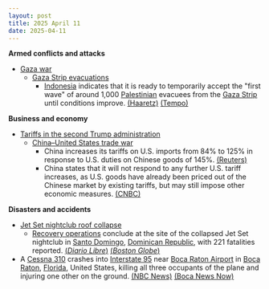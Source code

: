 ```yaml
---
layout: post
title: 2025 April 11
date: 2025-04-11
---
```



**Armed conflicts and attacks**

* [Gaza war](https://en.wikipedia.org/wiki/Gaza_war "Gaza war")
  + [Gaza Strip evacuations](https://en.wikipedia.org/wiki/Gaza_Strip_evacuations "Gaza Strip evacuations")
    - [Indonesia](https://en.wikipedia.org/wiki/Indonesia "Indonesia") indicates that it is ready to temporarily accept the "first wave" of around 1,000 [Palestinian](https://en.wikipedia.org/wiki/Palestinian "Palestinian") evacuees from the [Gaza Strip](https://en.wikipedia.org/wiki/Gaza_Strip "Gaza Strip") until conditions improve. [(Haaretz)](https://www.haaretz.com/world-news/asia-and-australia/2025-04-09/ty-article/indonesia-willing-to-temporarily-take-in-palestinians-until-safe-to-return-to-gaza/00000196-19b3-d412-abd7-79b37e530000) [(Tempo)](https://en.tempo.co/read/1995662/foreign-minister-palestinian-evacuation-to-indonesia-needs-more-dialogue)

**Business and economy**

* [Tariffs in the second Trump administration](https://en.wikipedia.org/wiki/Tariffs_in_the_second_Trump_administration "Tariffs in the second Trump administration")
  + [China–United States trade war](https://en.wikipedia.org/wiki/China%E2%80%93United_States_trade_war "China–United States trade war")
    - China increases its tariffs on U.S. imports from 84% to 125% in response to U.S. duties on Chinese goods of 145%. [(Reuters)](https://www.reuters.com/world/china/china-increase-tariffs-us-goods-125-up-84-finance-ministry-says-2025-04-11/)
    - China states that it will not respond to any further U.S. tariff increases, as U.S. goods have already been priced out of the Chinese market by existing tariffs, but may still impose other economic measures. [(CNBC)](https://www.cnbc.com/2025/04/11/china-strikes-back-with-125percent-tariffs-on-us-goods-starting-april-12.html)

**Disasters and accidents**

* [Jet Set nightclub roof collapse](https://en.wikipedia.org/wiki/Jet_Set_nightclub_roof_collapse "Jet Set nightclub roof collapse")
  + [Recovery operations](https://en.wikipedia.org/wiki/Search_and_rescue "Search and rescue") conclude at the site of the collapsed Jet Set nightclub in [Santo Domingo](https://en.wikipedia.org/wiki/Santo_Domingo "Santo Domingo"), [Dominican Republic](https://en.wikipedia.org/wiki/Dominican_Republic "Dominican Republic"), with 221 fatalities reported. [(*Diario Libre*)](https://www.diariolibre.com/actualidad/sucesos/2025/04/11/discoteca-jet-set--de-alegria-a-tristeza-con-el-final-de-una-tragedia/3069465) [(*Boston Globe*)](https://www.bostonglobe.com/2025/04/11/world/jet-set-nightclub-roof-collapse-timeline/)
* A [Cessna 310](https://en.wikipedia.org/wiki/Cessna_310 "Cessna 310") crashes into [Interstate 95](https://en.wikipedia.org/wiki/Interstate_95 "Interstate 95") near [Boca Raton Airport](https://en.wikipedia.org/wiki/Boca_Raton_Airport "Boca Raton Airport") in [Boca Raton](https://en.wikipedia.org/wiki/Boca_Raton%2C_Florida "Boca Raton, Florida"), [Florida](https://en.wikipedia.org/wiki/Florida "Florida"), United States, killing all three occupants of the plane and injuring one other on the ground. [(NBC News)](https://www.nbcnews.com/news/us-news/small-plane-crashes-boca-raton-airport-florida-rcna200854) [(Boca News Now)](https://bocanewsnow.com/2025/04/11/plane-crashes-in-boca-raton-two-reported-dead/)
